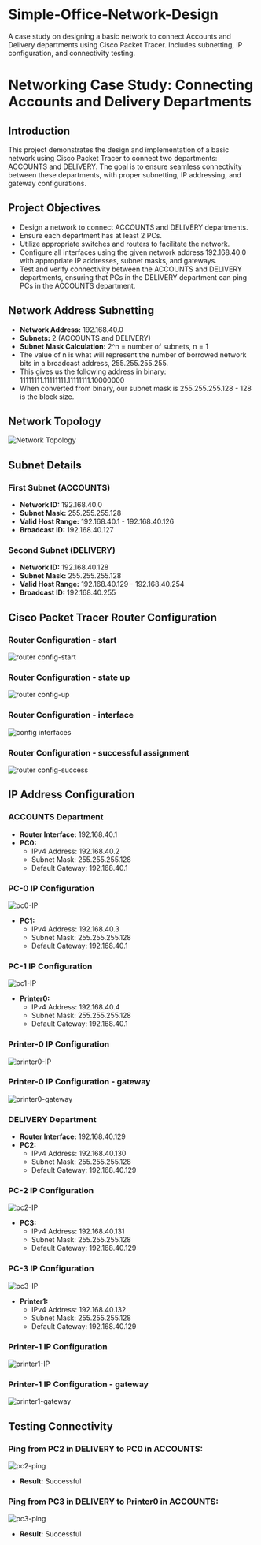 # Simple-Office-Network-Design
A case study on designing a basic network to connect Accounts and Delivery departments using Cisco Packet Tracer. Includes subnetting, IP configuration, and connectivity testing.

# Networking Case Study: Connecting Accounts and Delivery Departments

## Introduction
This project demonstrates the design and implementation of a basic network using Cisco Packet Tracer to connect two departments: ACCOUNTS and DELIVERY. The goal is to ensure seamless connectivity between these departments, with proper subnetting, IP addressing, and gateway configurations.

## Project Objectives
- Design a network to connect ACCOUNTS and DELIVERY departments.
- Ensure each department has at least 2 PCs.
- Utilize appropriate switches and routers to facilitate the network.
- Configure all interfaces using the given network address 192.168.40.0 with appropriate IP addresses, subnet masks, and gateways.
- Test and verify connectivity between the ACCOUNTS and DELIVERY departments, ensuring that PCs in the DELIVERY department can ping PCs in the ACCOUNTS department.

## Network Address Subnetting
- **Network Address:** 192.168.40.0
- **Subnets:** 2 (ACCOUNTS and DELIVERY)
- **Subnet Mask Calculation:** 2^n = number of subnets, n = 1
- The value of n is what will represent the number of borrowed network bits in a broadcast address, 255.255.255.255.
- This gives us the following address in binary: 11111111.11111111.11111111.10000000
- When converted from binary, our subnet mask is 255.255.255.128 - 128 is the block size.

## Network Topology
![Network Topology](https://github.com/irioshi/Simple-Office-Network-Design/assets/98143751/f4ba5d9f-a678-4e8b-bc7a-c110569bc185)


## Subnet Details

### First Subnet (ACCOUNTS)
- **Network ID:** 192.168.40.0
- **Subnet Mask:** 255.255.255.128
- **Valid Host Range:** 192.168.40.1 - 192.168.40.126
- **Broadcast ID:** 192.168.40.127

### Second Subnet (DELIVERY)
- **Network ID:** 192.168.40.128
- **Subnet Mask:** 255.255.255.128
- **Valid Host Range:** 192.168.40.129 - 192.168.40.254
- **Broadcast ID:** 192.168.40.255

## Cisco Packet Tracer Router Configuration
### Router Configuration - start
![router config-start](https://github.com/irioshi/Simple-Office-Network-Design/assets/98143751/6515f29f-dcec-4008-8374-65e31dc76fa6)
### Router Configuration - state up
![router config-up](https://github.com/irioshi/Simple-Office-Network-Design/assets/98143751/e3f9142c-75eb-4c3e-b103-105503122f86)
### Router Configuration - interface
![config interfaces](https://github.com/irioshi/Simple-Office-Network-Design/assets/98143751/9bb48938-70b3-46d9-991e-c8aa3e9c58d0)
### Router Configuration - successful assignment
![router config-success](https://github.com/irioshi/Simple-Office-Network-Design/assets/98143751/cd6c85fe-437f-40ae-a164-26389fe8532d)

## IP Address Configuration

### ACCOUNTS Department
- **Router Interface:** 192.168.40.1
- **PC0:**
  - IPv4 Address: 192.168.40.2
  - Subnet Mask: 255.255.255.128
  - Default Gateway: 192.168.40.1
### PC-0 IP Configuration
![pc0-IP](https://github.com/irioshi/Simple-Office-Network-Design/assets/98143751/a72989c1-fc2f-4e4e-8122-ac11c5cb88ac)

- **PC1:**
  - IPv4 Address: 192.168.40.3
  - Subnet Mask: 255.255.255.128
  - Default Gateway: 192.168.40.1
### PC-1 IP Configuration
![pc1-IP](https://github.com/irioshi/Simple-Office-Network-Design/assets/98143751/71d7c860-fd7e-401c-b234-672cb9293205)

- **Printer0:**
  - IPv4 Address: 192.168.40.4
  - Subnet Mask: 255.255.255.128
  - Default Gateway: 192.168.40.1
### Printer-0 IP Configuration
![printer0-IP](https://github.com/irioshi/Simple-Office-Network-Design/assets/98143751/2ffa9fe8-15ef-4df1-8b03-06f8517e5910)

### Printer-0 IP Configuration - gateway
![printer0-gateway](https://github.com/irioshi/Simple-Office-Network-Design/assets/98143751/aa065c13-2bec-48d3-af19-207b83383649)


### DELIVERY Department
- **Router Interface:** 192.168.40.129
- **PC2:**
  - IPv4 Address: 192.168.40.130
  - Subnet Mask: 255.255.255.128
  - Default Gateway: 192.168.40.129
### PC-2 IP Configuration
![pc2-IP](https://github.com/irioshi/Simple-Office-Network-Design/assets/98143751/171c5627-23d6-4dcb-a06f-1399f5d4941c)

- **PC3:**
  - IPv4 Address: 192.168.40.131
  - Subnet Mask: 255.255.255.128
  - Default Gateway: 192.168.40.129
### PC-3 IP Configuration
![pc3-IP](https://github.com/irioshi/Simple-Office-Network-Design/assets/98143751/55ae5aec-c376-434f-9698-cf1821168077)

- **Printer1:**
  - IPv4 Address: 192.168.40.132
  - Subnet Mask: 255.255.255.128
  - Default Gateway: 192.168.40.129
### Printer-1 IP Configuration
![printer1-IP](https://github.com/irioshi/Simple-Office-Network-Design/assets/98143751/4b93e16d-1725-4429-9e07-9b5d7821dcc8)

### Printer-1 IP Configuration - gateway
![printer1-gateway](https://github.com/irioshi/Simple-Office-Network-Design/assets/98143751/96da42ce-65f2-420a-ae42-31efec36e4d7)

## Testing Connectivity

### Ping from PC2 in DELIVERY to PC0 in ACCOUNTS:
![pc2-ping](https://github.com/irioshi/Simple-Office-Network-Design/assets/98143751/88c831a8-8fbf-4189-9c6b-4ab1c26cdd09)

- **Result:** Successful

### Ping from PC3 in DELIVERY to Printer0 in ACCOUNTS:
![pc3-ping](https://github.com/irioshi/Simple-Office-Network-Design/assets/98143751/330e8182-d8bf-4cd4-8696-1ce86bceeddc)
- **Result:** Successful
